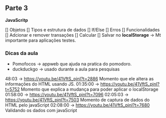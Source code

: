 ## Parte 3

__JavaScritp__

[] Objetos
[] Tipos e estrutura de dados
[] If/Else
[] Erros
[] Funcionalidades
[] Adcionar e remover transações
[] Calcular
[] Salvar no **localStorage** -> Mt importante para aplicações testes.

### Dicas da aula

- Pomofocos -> appweb que ajuda na pratica do pomodoro.
- duckduckgo -> usado durante a aula para pesquisas

48:03 -> https://youtu.be/41VftS_pjnI?t=2886
    Momento que ele altera as informações do HTML usando JS.
01:35:00 -> https://youtu.be/41VftS_pjnI?t=5752
    Momento que explica a mudança para poder aplicar o localStorage
01:58:00 -> https://youtu.be/41VftS_pjnI?t=7096
02:05:03 -> https://youtu.be/41VftS_pjnI?t=7503
    Momento de captura de dados do HTML pelo javaScript
02:08:00 -> https://youtu.be/41VftS_pjnI?t=7680
    Validando os dados com javaScript